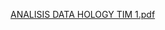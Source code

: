 [ANALISIS DATA HOLOGY TIM 1.pdf](https://github.com/Andimalif/hology2022-dsc-tim1/files/9982383/ANALISIS.DATA.HOLOGY.TIM.1.pdf)
